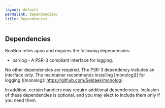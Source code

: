 ```yaml
---
layout: default
permalink: dependencies/
title: Dependencies
---
```


## Dependencies

BooBoo relies upon and requires the following dependencies:

* psr/log - A PSR-3 compliant interface for logging.

No other dependencies are required. The PSR-3 dependency includes an interface only. The maintainer recommends installing [monolog][] for logging ([monolog]: https://github.com/Seldaek/monolog)

In addition, certain handlers may require additional dependencies. Inclusion of these dependencies is optional, and you may elect to include them only if you need them.